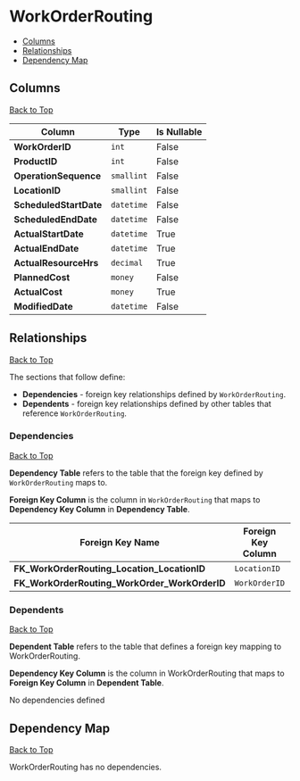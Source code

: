 # WorkOrderRouting

* [Columns](#columns)
* [Relationships](#relationships)
* [Dependency Map](#dependency-map)

## Columns
[Back to Top](#workorderrouting)

Column | Type | Is Nullable
-------|------|------------
**WorkOrderID** | `int` | False
**ProductID** | `int` | False
**OperationSequence** | `smallint` | False
**LocationID** | `smallint` | False
**ScheduledStartDate** | `datetime` | False
**ScheduledEndDate** | `datetime` | False
**ActualStartDate** | `datetime` | True
**ActualEndDate** | `datetime` | True
**ActualResourceHrs** | `decimal` | True
**PlannedCost** | `money` | False
**ActualCost** | `money` | True
**ModifiedDate** | `datetime` | False

## Relationships
[Back to Top](#workorderrouting)


The sections that follow define:
* **Dependencies** - foreign key relationships defined by `WorkOrderRouting`.
* **Dependents** - foreign key relationships defined by other tables that reference `WorkOrderRouting`.

### Dependencies
[Back to Top](#workorderrouting)

**Dependency Table** refers to the table that the foreign key defined by `WorkOrderRouting` maps to.

**Foreign Key Column** is the column in `WorkOrderRouting` that maps to **Dependency Key Column** in **Dependency Table**.

Foreign Key Name | Foreign Key Column | Dependency Table | Dependency Key Column
-----------------|--------------------|------------------|----------------------
**FK_WorkOrderRouting_Location_LocationID** | `LocationID` | [Location](./Location.md) | `LocationID`
**FK_WorkOrderRouting_WorkOrder_WorkOrderID** | `WorkOrderID` | [WorkOrder](./WorkOrder.md) | `WorkOrderID`

### Dependents
[Back to Top](#workorderrouting)

**Dependent Table** refers to the table that defines a foreign key mapping to WorkOrderRouting.

**Dependency Key Column** is the column in WorkOrderRouting that maps to **Foreign Key Column** in **Dependent Table**.

No dependencies defined

## Dependency Map
[Back to Top](#workorderrouting)

WorkOrderRouting has no dependencies.
